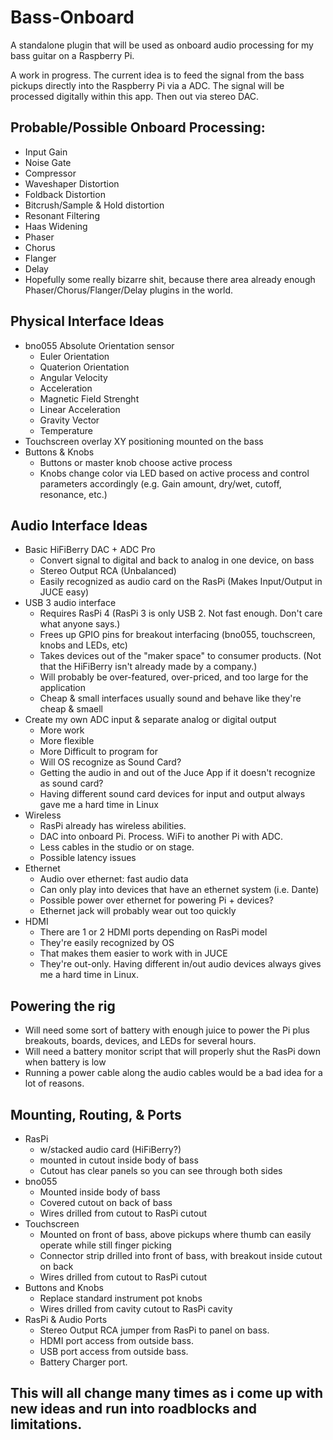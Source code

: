 # Bass-Onboard
A standalone plugin that will be used as onboard audio processing for my bass guitar on a Raspberry Pi.

A work in progress. The current idea is to feed the signal from the bass pickups directly into the 
Raspberry Pi via a ADC. The signal will be processed digitally within this app. Then out via stereo DAC.


## Probable/Possible Onboard Processing:

* Input Gain
* Noise Gate
* Compressor
* Waveshaper Distortion
* Foldback Distortion
* Bitcrush/Sample & Hold distortion
* Resonant Filtering
* Haas Widening
* Phaser
* Chorus
* Flanger
* Delay
* Hopefully some really bizarre shit, because there area already enough Phaser/Chorus/Flanger/Delay plugins in the world.


## Physical Interface Ideas

* bno055 Absolute Orientation sensor
  - Euler Orientation
  - Quaterion Orientation
  - Angular Velocity
  - Acceleration
  - Magnetic Field Strenght
  - Linear Acceleration
  - Gravity Vector
  - Temperature
* Touchscreen overlay XY positioning mounted on the bass
* Buttons & Knobs
  - Buttons or master knob choose active process
  - Knobs change color via LED based on active process and control parameters accordingly (e.g. Gain amount, dry/wet, cutoff, resonance, etc.)


## Audio Interface Ideas

* Basic HiFiBerry DAC + ADC Pro
  - Convert signal to digital and back to analog in one device, on bass
  - Stereo Output RCA (Unbalanced)
  - Easily recognized as audio card on the RasPi (Makes Input/Output in JUCE easy)
* USB 3 audio interface
  - Requires RasPi 4 (RasPi 3 is only USB 2. Not fast enough. Don't care what anyone says.)
  - Frees up GPIO pins for breakout interfacing (bno055, touchscreen, knobs and LEDs, etc)
  - Takes devices out of the "maker space" to consumer products. (Not that the HiFiBerry isn't already made by a company.)
  - Will probably be over-featured, over-priced, and too large for the application
  - Cheap & small interfaces usually sound and behave like they're cheap & smaell
* Create my own ADC input & separate analog or digital output
  - More work
  - More flexible
  - More Difficult to program for
  - Will OS recognize as Sound Card?
  - Getting the audio in and out of the Juce App if it doesn't recognize as sound card?
  - Having different sound card devices for input and output always gave me a hard time in Linux
* Wireless
  - RasPi already has wireless abilities. 
  - DAC into onboard Pi. Process. WiFi to another Pi with ADC.
  - Less cables in the studio or on stage.
  - Possible latency issues
* Ethernet
  - Audio over ethernet: fast audio data
  - Can only play into devices that have an ethernet system (i.e. Dante)
  - Possible power over ethernet for powering Pi + devices?
  - Ethernet jack will probably wear out too quickly
* HDMI
  - There are 1 or 2 HDMI ports depending on RasPi model
  - They're easily recognized by OS
  - That makes them easier to work with in JUCE
  - They're out-only. Having different in/out audio devices always gives me a hard time in Linux.


## Powering the rig

* Will need some sort of battery with enough juice to power the Pi plus breakouts, boards, devices, and LEDs for several hours.
* Will need a battery monitor script that will properly shut the RasPi down when battery is low
* Running a power cable along the audio cables would be a bad idea for a lot of reasons.


## Mounting, Routing, & Ports

* RasPi 
  - w/stacked audio card (HiFiBerry?) 
  - mounted in cutout inside body of bass
  - Cutout has clear panels so you can see through both sides
* bno055
  - Mounted inside body of bass
  - Covered cutout on back of bass
  - Wires drilled from cutout to RasPi cutout
* Touchscreen
  - Mounted on front of bass, above pickups where thumb can easily operate while still finger picking
  - Connector strip drilled into front of bass, with breakout inside cutout on back
  - Wires drilled from cutout to RasPi cutout
* Buttons and Knobs
  - Replace standard instrument pot knobs
  - Wires drilled from cavity cutout to RasPi cavity
* RasPi & Audio Ports
  - Stereo Output RCA jumper from RasPi to panel on bass.
  - HDMI port access from outside bass.
  - USB port access from outside bass.
  - Battery Charger port.
  
  
## This will all change many times as i come up with new ideas and run into roadblocks and limitations.

